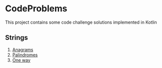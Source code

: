 # CodeProblems

This project contains some code challenge solutions implemented in Kotlin 

## Strings 

1.  [Anagrams](https://github.com/oscarg798/CodeProblems/blob/master/src/main/kotlin/Anagrams.kt)
2.  [Palindromes](https://github.com/oscarg798/CodeProblems/blob/master/src/main/kotlin/Palindromes.kt)
3.  [One way](https://github.com/oscarg798/CodeProblems/blob/master/src/main/kotlin/OneWay.kt)
